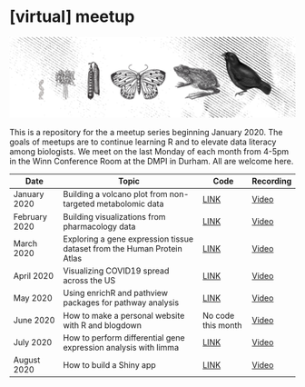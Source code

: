 
<!-- README.md is generated from README.Rmd. Please edit that file -->

# \[virtual\] meetup

![banner](README_files/figure-gfm/tidybiology_channel_art.png)
<!-- badges: start --> <!-- badges: end -->

This is a repository for the a meetup series beginning January 2020. The
goals of meetups are to continue learning R and to elevate data literacy
among biologists. We meet on the last Monday of each month from 4-5pm in
the Winn Conference Room at the DMPI in Durham. All are welcome here.

| Date          | Topic                                                                   | Code                 | Recording                                            |
| ------------- | ----------------------------------------------------------------------- | -------------------- | ---------------------------------------------------- |
| January 2020  | Building a volcano plot from non-targeted metabolomic data              | [LINK](2020_01/code) | [Video](https://www.youtube.com/watch?v=wkwFcDkbn28) |
| February 2020 | Building visualizations from pharmacology data                          | [LINK](2020_02/code) | [Video](https://youtu.be/xiEkGakOQ_Q?t=10)           |
| March 2020    | Exploring a gene expression tissue dataset from the Human Protein Atlas | [LINK](2020_03/code) | [Video](https://youtu.be/UD5qITGy_nw)                |
| April 2020    | Visualizing COVID19 spread across the US                                | [LINK](2020_04/code) | [Video](https://youtu.be/aR-TN1EbPmI?t=50)           |
| May 2020      | Using enrichR and pathview packages for pathway analysis                | [LINK](2020_05/code) | [Video](https://youtu.be/_jGM2NhToGY)                |
| June 2020     | How to make a personal website with R and blogdown                      | No code this month   | [Video](https://youtu.be/IMI_JDTJcts)                |
| July 2020     | How to perform differential gene expression analysis with limma         | [LINK](2020_07/code) | [Video](https://youtu.be)                            |
| August 2020   | How to build a Shiny app                                                | [LINK](2020_08/code) | [Video](https://youtu.be)                            |
